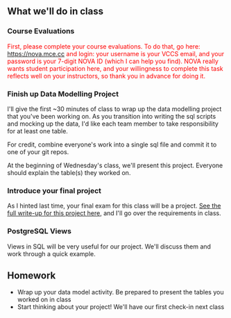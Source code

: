 <!--
Instructor notes: 
-->


## What we'll do in class

### Course Evaluations
<p style="color: red;">
First, please complete your course evaluations. To do that, go here:
<a href="https://nova.mce.cc">https://nova.mce.cc</a> and login: your username is your VCCS email, and your password is your 7-digit NOVA ID (which I can help you find).
NOVA really wants student participation here, and
your willingness to complete this task reflects well on your instructors, so
thank you in advance for doing it.
</p>

### Finish up Data Modelling Project
I'll give the first ~30 minutes of class to wrap up the data modelling project that you've been working on. As you transition into writing the sql scripts and mocking up the data, I'd like each team member to take responsibility for at least one table.

For credit, combine everyone's work into a single sql file and commit it to one of your git repos.

At the beginning of Wednesday's class, we'll present this project. Everyone should explain the table(s) they worked on.

### Introduce your final project

As I hinted last time, your final exam for this class will be a project. [See the full write-up for this project here](https://ict.gctaa.net/sections/db/projects/project.html?id=02final), and I'll go over the requirements in class.


### PostgreSQL Views
Views in SQL will be very useful for our project. We'll discuss them and work through a quick example.

## Homework
- Wrap up your data model activity. Be prepared to present the tables you worked on in class
- Start thinking about your project! We'll have our first check-in next class